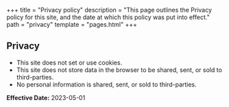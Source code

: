 +++
title = "Privacy policy"
description = "This page outlines the Privacy policy for this site, and the date at which this policy was put into effect."
path = "privacy"
template = "pages.html"
+++

## Privacy

- This site does not set or use cookies.
- This site does not store data in the browser to be shared, sent, or sold to third-parties.
- No personal information is shared, sent, or sold to third-parties.

**Effective Date:** 2023-05-01
